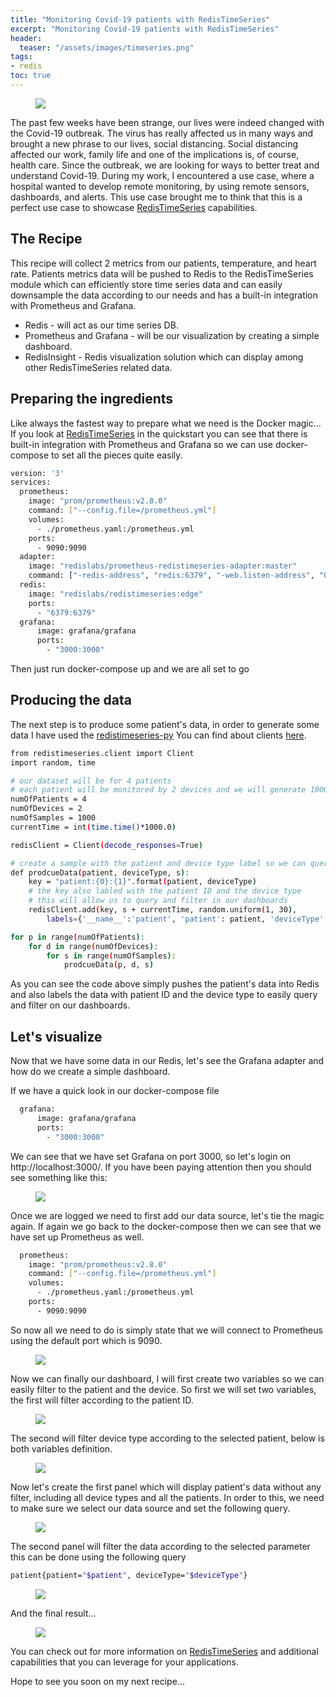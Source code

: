 ```yaml
---
title: "Monitoring Covid-19 patients with RedisTimeSeries"
excerpt: "Monitoring Covid-19 patients with RedisTimeSeries"
header:
  teaser: "/assets/images/timeseries.png"
tags:
- redis
toc: true
---
```


<figure>
    <a href="/assets/images/timeseries.png"><img src="/assets/images/timeseries.png"></a>
</figure>

The past few weeks have been strange, our lives were indeed changed with the Covid-19 outbreak. The virus has really affected us in many ways and brought a new phrase to our lives, social distancing. Social distancing affected our work, family life and one of the implications is, of course, health care. Since the outbreak, we are looking for ways to better treat and understand Covid-19. During my work, I encountered a use case, where a hospital wanted to develop remote monitoring, by using remote sensors, dashboards, and alerts. This use case brought me to think that this is a perfect use case to showcase [RedisTimeSeries](https://oss.redislabs.com/redistimeseries/) capabilities.

## The Recipe
This recipe will collect 2 metrics from our patients, temperature, and heart rate. Patients metrics data will be pushed to Redis to the RedisTimeSeries module which can efficiently store time series data and can easily downsample the data according to our needs and has a built-in integration with Prometheus and Grafana.
* Redis - will act as our time series DB.
* Prometheus and Grafana - will be our visualization by creating a simple dashboard.
* RedisInsight - Redis visualization solution which can display among other RedisTimeSeries related data.

## Preparing the ingredients
Like always the fastest way to prepare what we need is the Docker magic… If you look at [RedisTimeSeries](https://oss.redislabs.com/redistimeseries/) in the quickstart you can see that there is built-in integration with Prometheus and Grafana so we can use docker-compose to set all the pieces quite easily.

```bash
version: '3'
services:
  prometheus:
    image: "prom/prometheus:v2.8.0"
    command: ["--config.file=/prometheus.yml"]
    volumes:
      - ./prometheus.yaml:/prometheus.yml
    ports:
      - 9090:9090
  adapter:
    image: "redislabs/prometheus-redistimeseries-adapter:master"
    command: ["-redis-address", "redis:6379", "-web.listen-address", "0.0.0.0:9201"]
  redis:
    image: "redislabs/redistimeseries:edge"
    ports:
      - "6379:6379"
  grafana:
      image: grafana/grafana
      ports:
        - "3000:3000"
```

Then just run docker-compose up and we are all set to go

## Producing the data

The next step is to produce some patient's data, in order to generate some data I have used the [redistimeseries-py](https://github.com/RedisTimeSeries/redistimeseries-py)
You can find about clients [here](https://oss.redislabs.com/redistimeseries/#client-libraries).

```bash
from redistimeseries.client import Client
import random, time

# our dataset will be for 4 patients
# each patient will be monitored by 2 devices and we will generate 1000 random sample values
numOfPatients = 4
numOfDevices = 2
numOfSamples = 1000
currentTime = int(time.time()*1000.0)

redisClient = Client(decode_responses=True)

# create a sample with the patient and device type label so we can query by label
def prodcueData(patient, deviceType, s):
    key = "patient:{0}:{1}".format(patient, deviceType)
    # the key also labled with the patient ID and the device type
    # this will allow us to query and filter in our dashboards
    redisClient.add(key, s + currentTime, random.uniform(1, 30), 
        labels={'__name__':'patient', 'patient': patient, 'deviceType':deviceType})

for p in range(numOfPatients):
    for d in range(numOfDevices):
        for s in range(numOfSamples):
            prodcueData(p, d, s)
```

As you can see the code above simply pushes the patient's data into Redis and also labels the data with patient ID and the device type to easily query and filter on our dashboards.

## Let's visualize

Now that we have some data in our Redis, let's see the Grafana adapter and how do we create a simple dashboard.

If we have a quick look in our docker-compose file
```bash
  grafana:
      image: grafana/grafana
      ports:
        - "3000:3000"
```

We can see that we have set Grafana on port 3000, so let's login on http://localhost:3000/. If you have been paying attention then you should see something like this:

<figure>
    <a href="/assets/images/grafana_login.png"><img src="/assets/images/grafana_login.png"></a>
</figure>

Once we are logged we need to first add our data source, let's tie the magic again. If again we go back to the docker-compose then we can see that we have set up Prometheus as well. 

```bash
  prometheus:
    image: "prom/prometheus:v2.8.0"
    command: ["--config.file=/prometheus.yml"]
    volumes:
      - ./prometheus.yaml:/prometheus.yml
    ports:
      - 9090:9090
```

So now all we need to do is simply state that we will connect to Prometheus using the default port which is 9090.

<figure>
    <a href="/assets/images/create_datasource_details.png"><img src="/assets/images/create_datasource_details.png"></a>
</figure>

Now we can finally our dashboard, I will first create two variables so we can easily filter to the patient and the device. So first we will set two variables, the first will filter according to the patient ID.

<figure>
    <a href="/assets/images/grafana_variable_details.png"><img src="/assets/images/grafana_variable_details.png"></a>
</figure>

The second will filter device type according to the selected patient, below is both variables definition.

<figure>
    <a href="/assets/images/grafana_variables.png"><img src="/assets/images/grafana_variables.png"></a>
</figure>

Now let's create the first panel which will display patient's data without any filter, including all device types and all the patients. In order to this, we need to make sure we select our data source and set the following query.

<figure>
    <a href="/assets/images/patients_panel.png"><img src="/assets/images/patients_panel.png"></a>
</figure>

The second panel will filter the data according to the selected parameter this can be done using the following query

```bash
patient{patient="$patient", deviceType="$deviceType"}
```
<figure>
    <a href="/assets/images/by_patient_panel.png"><img src="/assets/images/by_patient_panel.png"></a>
</figure>

And the final result...

<figure>
    <a href="/assets/images/dashboard.png"><img src="/assets/images/dashboard.png"></a>
</figure>


You can check out for more information on [RedisTimeSeries](https://oss.redislabs.com/redistimeseries/) and additional capabilities that you can leverage for your applications.

Hope to see you soon on my next recipe...
